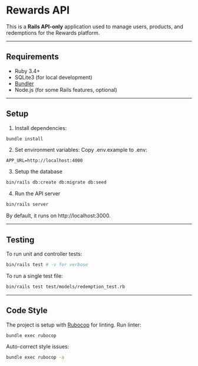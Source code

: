 # Rewards API

This is a **Rails API-only** application used to manage users, products, and redemptions for the Rewards platform.

---

## Requirements

- Ruby 3.4+
- SQLite3 (for local development)
- [Bundler](https://bundler.io)
- Node.js (for some Rails features, optional)

---

## Setup

1. Install dependencies:
```bash
bundle install
```
2. Set environment variables: Copy .env.example to .env:
```env
APP_URL=http://localhost:4000
```
3. Setup the database
```bash
bin/rails db:create db:migrate db:seed
```
4. Run the API server
```bash
bin/rails server
```
By default, it runs on http://localhost:3000.

---

## Testing
To run unit and controller tests:
```bash
bin/rails test # -v for verbose
```
To run a single test file:
```bash
bin/rails test test/models/redemption_test.rb
```

---

## Code Style
The project is setup with [Rubocop](https://github.com/rubocop/rubocop) for linting.
Run linter:
```bash
bundle exec rubocop
```

Auto-correct style issues:
```bash
bundle exec rubocop -a
```